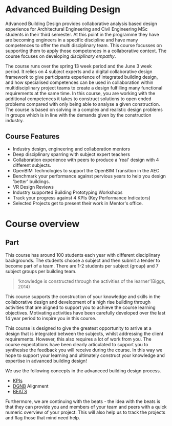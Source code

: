 # Advanced Building Design

Advanced Building Design provides collaborative analysis based design experience for Architectural Engineering and Civil Engineering MSc students in their third semester. At this point in the programme they have are becoming engineers in a specific discipline and have many competences to offer the multi disciplinary team. This course focusses on supporting them to apply those competences in a collaborative context. The course focuses on developing *disciplinary empathy*.

The course runs over the spring 13 week period and the June 3 week period. It relies on 4 subject experts and a digital collaborative design framework to give participants experience of integrated building design, and how specialised competences can be used in collaboration within multidisciplinary project teams to create a design fulfilling many functional requirements at the same time. In this course, you are working with the additional competences it takes to construct solutions to open ended problems compared with only being able to analyse a given construction. The course is based on solving in a complex and realistic design problems in groups which is in line with the demands given by the construction industry.

## Course Features
* Industry design, engineering and collaboration mentors
* Deep disciplinary sparring with subject expert teachers
* Collaboration experience with peers to produce a 'real' design with 4 different subjects.
* OpenBIM Technologies to support the OpenBIM Transition in the AEC
* Benchmark your performance against pervious years to help you design 'better' buildings.
* VR Design Reviews
* Industry supported Building Prototyping Workshops
* Track your progress against 4 KPIs (Key Performance Indicators)
* Selected Projects get to present their work in Mentor's office.

# Course overview 

## Part
This course has around 100 students each year with different disciplinary backgrounds. The students choose a subject and then submit a tender to become part of a team. There are 1-2 students per subject (group) and 7 subject groups per building team. 

> ‘knowledge is constructed through the activities of the learner’ ​(Biggs, 2014)​ 

This course supports the construction of your knowledge and skills in the collaborative design and development of a high rise building through activities that are aligned to support you to achieve the course learning objectives. Motivating activities have been carefully developed over the last 14 year period to inspire you in this course. 

This course is designed to give the greatest opportunity to arrive at a design that is integrated between the subjects, whilst addressing the client requirements. However, this also requires a lot of work from you. The course expectations have been clearly articulated to support you to synthesise the feedback you will receive during the course. In this way we hope to support your learning and ultimately construct your knowledge and expertise in advanced building design! 

We use the following concepts in the advancced building design process.

* [KPIs](KPIs/README.md)
* [DGNB](/Tools/DGNB/README.md) Alignment
* [BEATS](BEATS/README.md)

Furthermore, we are continuing with the beats - the idea with the beats is that they can provide you and members of your team and peers with a quick numeric overview of your project. This will also help us to track the projects and flag those that mind need help.	 


